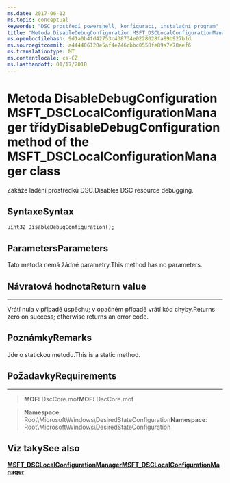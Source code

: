 ```yaml
---
ms.date: 2017-06-12
ms.topic: conceptual
keywords: "DSC prostředí powershell, konfiguraci, instalační program"
title: "Metoda DisableDebugConfiguration MSFT_DSCLocalConfigurationManager třídy"
ms.openlocfilehash: 9d1a0b4fd42753c438734e0228028fa89b927b1d
ms.sourcegitcommit: a444406120e5af4e746cbbc0558fe89a7e78aef6
ms.translationtype: MT
ms.contentlocale: cs-CZ
ms.lasthandoff: 01/17/2018
---
```

# <a name="disabledebugconfiguration-method-of-the-msftdsclocalconfigurationmanager-class"></a><span data-ttu-id="68ac5-103">Metoda DisableDebugConfiguration MSFT_DSCLocalConfigurationManager třídy</span><span class="sxs-lookup"><span data-stu-id="68ac5-103">DisableDebugConfiguration method of the MSFT_DSCLocalConfigurationManager class</span></span>

<span data-ttu-id="68ac5-104">Zakáže ladění prostředků DSC.</span><span class="sxs-lookup"><span data-stu-id="68ac5-104">Disables DSC resource debugging.</span></span>

<a name="syntax"></a><span data-ttu-id="68ac5-105">Syntaxe</span><span class="sxs-lookup"><span data-stu-id="68ac5-105">Syntax</span></span>
------

```mof
uint32 DisableDebugConfiguration();
```

<a name="parameters"></a><span data-ttu-id="68ac5-106">Parameters</span><span class="sxs-lookup"><span data-stu-id="68ac5-106">Parameters</span></span>
----------

<span data-ttu-id="68ac5-107">Tato metoda nemá žádné parametry.</span><span class="sxs-lookup"><span data-stu-id="68ac5-107">This method has no parameters.</span></span>

## <a name="return-value"></a><span data-ttu-id="68ac5-108">Návratová hodnota</span><span class="sxs-lookup"><span data-stu-id="68ac5-108">Return value</span></span>
------------

<span data-ttu-id="68ac5-109">Vrátí nula v případě úspěchu; v opačném případě vrátí kód chyby.</span><span class="sxs-lookup"><span data-stu-id="68ac5-109">Returns zero on success; otherwise returns an error code.</span></span>

## <a name="remarks"></a><span data-ttu-id="68ac5-110">Poznámky</span><span class="sxs-lookup"><span data-stu-id="68ac5-110">Remarks</span></span>

<span data-ttu-id="68ac5-111">Jde o statickou metodu.</span><span class="sxs-lookup"><span data-stu-id="68ac5-111">This is a static method.</span></span>

## <a name="requirements"></a><span data-ttu-id="68ac5-112">Požadavky</span><span class="sxs-lookup"><span data-stu-id="68ac5-112">Requirements</span></span>
------------
><span data-ttu-id="68ac5-113">**MOF:** DscCore.mof</span><span class="sxs-lookup"><span data-stu-id="68ac5-113">**MOF:** DscCore.mof</span></span>

><span data-ttu-id="68ac5-114">**Namespace**: Root\Microsoft\Windows\DesiredStateConfiguration</span><span class="sxs-lookup"><span data-stu-id="68ac5-114">**Namespace**: Root\Microsoft\Windows\DesiredStateConfiguration</span></span>


## <a name="see-also"></a><span data-ttu-id="68ac5-115">Viz taky</span><span class="sxs-lookup"><span data-stu-id="68ac5-115">See also</span></span>


[<span data-ttu-id="68ac5-116">**MSFT_DSCLocalConfigurationManager**</span><span class="sxs-lookup"><span data-stu-id="68ac5-116">**MSFT_DSCLocalConfigurationManager**</span></span>](msft-dsclocalconfigurationmanager.md)

 

 



